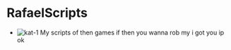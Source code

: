 # RafaelScripts
* ![kat-1](https://user-images.githubusercontent.com/121139604/210673936-83ff686d-b2bd-4980-9d9d-138be0cfa740.jpg)
My scripts of then games if then you wanna rob my i got you ip ok
